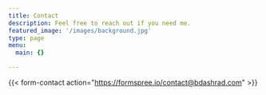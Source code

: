 ```yaml
---
title: Contact
description: Feel free to reach out if you need me.
featured_image: '/images/background.jpg'
type: page
menu:
  main: {}

---
```



{{< form-contact action="https://formspree.io/contact@bdashrad.com"  >}}
